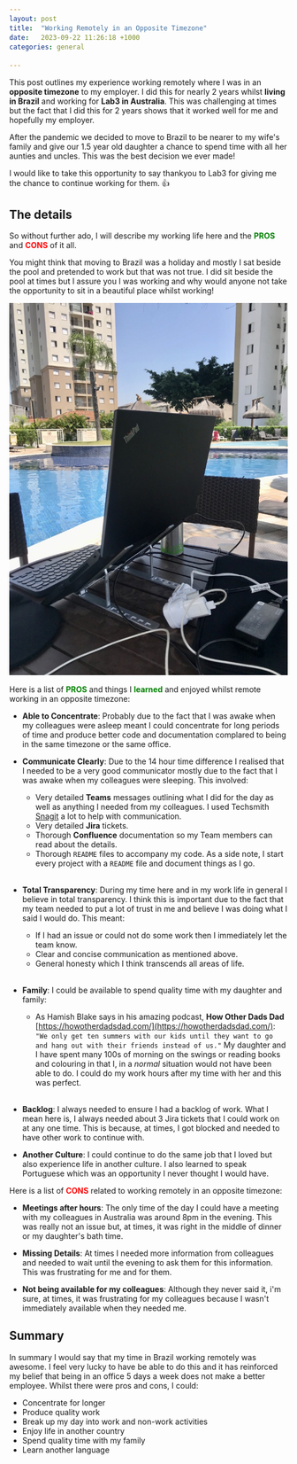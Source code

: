 ```yaml
---
layout: post
title:  "Working Remotely in an Opposite Timezone"
date:   2023-09-22 11:26:18 +1000
categories: general

---
```


This post outlines my experience working remotely where I was in an **opposite timezone** to my employer. I did this for nearly 2 years whilst **living in Brazil** and working for **Lab3 in Australia**. This was challenging at times but the fact that I did this for 2 years shows that it worked well for me and hopefully my employer.

After the pandemic we decided to move to Brazil to be nearer to my wife's family and give our 1.5 year old daughter a chance to spend time with all her aunties and uncles. This was the best decision we ever made!

I would like to take this opportunity to say thankyou to Lab3 for giving me the chance to continue working for them. 👍

## The details

So without further ado, I will describe my working life here and the <span style="color: green;">**PROS**</span> and <span style="color: red;">**CONS**</span> of it all.

You might think that moving to Brazil was a holiday and mostly I sat beside the pool and pretended to work but that was not true. I did sit beside the pool at times but I assure you I was working and why would anyone not take the opportunity to sit in a beautiful place whilst working!

![My office](../assets/working_by_the_pool.png)

Here is a list of <span style="color: green;">**PROS**</span> and things I <span style="color: green;">**learned**</span> and enjoyed whilst remote working in an opposite timezone:

* **Able to Concentrate**: Probably due to the fact that I was awake when my colleagues were asleep meant I could concentrate for long periods of time and produce better code and documentation complared to being in the same timezone or the same office.

* **Communicate Clearly**: Due to the 14 hour time difference I realised that I needed to be a very good communicator mostly due to the fact that I was awake when my colleagues were sleeping. This involved:

  * Very detailed **Teams** messages outlining what I did for the day as well as anything I needed from my colleagues. I used Techsmith [Snagit](https://www.techsmith.com/screen-capture.html) a lot to help with communication.
  * Very detailed **Jira** tickets.
  * Thorough **Confluence** documentation so my Team members can read about the details.
  * Thorough `README` files to accompany my code. As a side note, I start every project with a `README` file and document things as I go.  
  <br/>
* **Total Transparency**: During my time here and in my work life in general I believe in total transparency. I think this is important due to the fact that my team needed to put a lot of trust in me and believe I was doing what I said I would do. This meant:
  
  * If I had an issue or could not do some work then I immediately let the team know.
  * Clear and concise communication as mentioned above.
  * General honesty which I think transcends all areas of life.  
  <br/>
* **Family**: I could be available to spend quality time with my daughter and family: 
  * As Hamish Blake says in his amazing podcast, **How Other Dads Dad** [https://howotherdadsdad.com/](https://howotherdadsdad.com/): `"We only get ten summers with our kids until they want to go and hang out with their friends instead of us."` My daughter and I have spent many 100s of morning on the swings or reading books and colouring in that I, in a *normal* situation would not have been able to do. I could do my work hours after my time with her and this was perfect.  
  <br/>
* **Backlog**: I always needed to ensure I had a backlog of work. What I mean here is, I always needed about 3 Jira tickets that I could work on at any one time. This is because, at times, I got blocked and needed to have other work to continue with.

* **Another Culture**: I could continue to do the same job that I loved but also experience life in another culture. I also learned to speak Portuguese which was an opportunity I never thought I would have.

Here is a list of <span style="color: red;">**CONS**</span> related to working remotely in an opposite timezone:

* **Meetings after hours**: The only time of the day I could have a meeting with my colleagues in Australia was around 8pm in the evening. This was really not an issue but, at times, it was right in the middle of dinner or my daughter's bath time.

* **Missing Details**: At times I needed more information from colleagues and needed to wait until the evening to ask them for this information. This was frustrating for me and for them.

* **Not being available for my colleagues**: Although they never said it, i'm sure, at times, it was frustrating for my colleagues because I wasn't immediately available when they needed me.

## Summary

In summary I would say that my time in Brazil working remotely was awesome. I feel very lucky to have be able to do this and it has reinforced my belief that being in an office 5 days a week does not make a better employee. Whilst there were pros and cons, I could:

* Concentrate for longer
* Produce quality work
* Break up my day into work and non-work activities
* Enjoy life in another country
* Spend quality time with my family
* Learn another language
